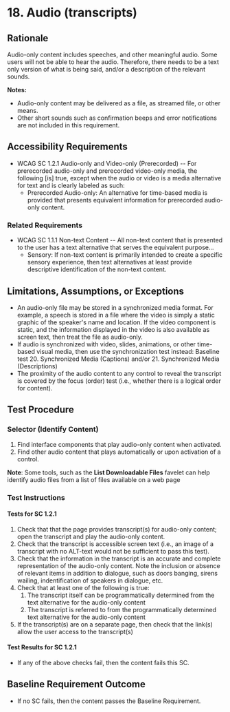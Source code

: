 # 18. Audio (transcripts)
## Rationale
Audio-only content includes speeches, and other meaningful audio. Some users will not be able to hear the audio. Therefore, there needs to be a text only version of what is being said, and/or a description of the relevant sounds.

**Notes:**
* Audio-only content may be delivered as a file, as streamed file, or other means.
* Other short sounds such as confirmation beeps and error notifications are not included in this requirement.

## Accessibility Requirements
*	WCAG SC 1.2.1 Audio-only and Video-only (Prerecorded) -- For prerecorded audio-only and prerecorded video-only media, the following [is] true, except when the audio or video is a media alternative for text and is clearly labeled as such:
    * Prerecorded Audio-only: An alternative for time-based media is provided that presents equivalent information for prerecorded audio-only content.

### Related Requirements
* WCAG SC 1.1.1 Non-text Content -- All non-text content that is presented to the user has a text alternative that serves the equivalent purpose...
    * Sensory: If non-text content is primarily intended to create a specific sensory experience, then text alternatives at least provide descriptive identification of the non-text content.

## Limitations, Assumptions, or Exceptions
* An audio-only file may be stored in a synchronized media format. For example, a speech is stored in a file where the video is simply a static graphic of the speaker's name and location. If the video component is static, and the information displayed in the video is also available as screen text, then treat the file as audio-only.
* If audio is synchronized with video, slides, animations, or other time-based visual media, then use the synchronization test instead: Baseline test 20. Synchronized Media (Captions) and/or 21. Synchronized Media (Descriptions)
* The proximity of the audio content to any control to reveal the transcript is covered by the focus (order) test (i.e., whether there is a logical order for content).

## Test Procedure
### Selector (Identify Content)
1. Find interface components that play audio-only content when activated.
1. Find other audio content that plays automatically or upon activation of a control.

**Note**: Some tools, such as the **List Downloadable Files** favelet can help identify audio files from a list of files available on a web page

### Test Instructions
#### Tests for SC 1.2.1
1. Check that that the page provides transcript(s) for audio-only content; open the transcript and play the audio-only content.
2. Check that the transcript is accessible screen text (i.e., an image of a transcript with no ALT-text would not be sufficient to pass this test).
3. Check that the information in the transcript is an accurate and complete representation of the audio-only content. Note the inclusion or absence of relevant items in addition to dialogue, such as doors banging, sirens wailing, indentification of speakers in dialogue, etc.
4. Check that at least one of the following is true:
    1. The transcript itself can be programmatically determined from the text alternative for the audio-only content
    2. The transcript is referred to from the programmatically determined text alternative for the audio-only content
5. If the transcript(s) are on a separate page, then check that the link(s) allow the user access to the transcript(s)

#### Test Results for SC 1.2.1
* If any of the above checks fail, then the content fails this SC.

## Baseline Requirement Outcome
* If no SC fails, then the content passes the Baseline Requirement.
